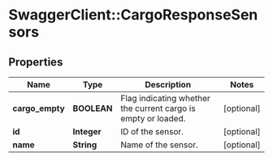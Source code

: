 # SwaggerClient::CargoResponseSensors

## Properties
Name | Type | Description | Notes
------------ | ------------- | ------------- | -------------
**cargo_empty** | **BOOLEAN** | Flag indicating whether the current cargo is empty or loaded. | [optional] 
**id** | **Integer** | ID of the sensor. | [optional] 
**name** | **String** | Name of the sensor. | [optional] 


